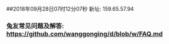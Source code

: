 ##2018年09月28日07时12分07秒 新址: 159.65.57.94
### 兔友常见问题及解答: https://github.com/wanggonging/d/blob/w/FAQ.md

